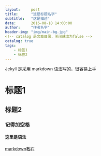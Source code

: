 ```yaml
---
layout:     post
title:      "这是标题名字"
subtitle:   "这是描述"
date:       2016-08-18 14:00:00
author:     "作者名字"
header-img: "img/main-bg.jpg"
<!-- catalog 是文章目录，关闭就改为false -->
catalog: true
tags:
    - 标签1
    - 标签2
---
```


Jekyll 是采用 markdown 语法写的，很容易上手

# 标题1
## 标题2
### 记得加空格
#### 这里是语法

[markdown教程](http://www.jianshu.com/p/q81RER)
